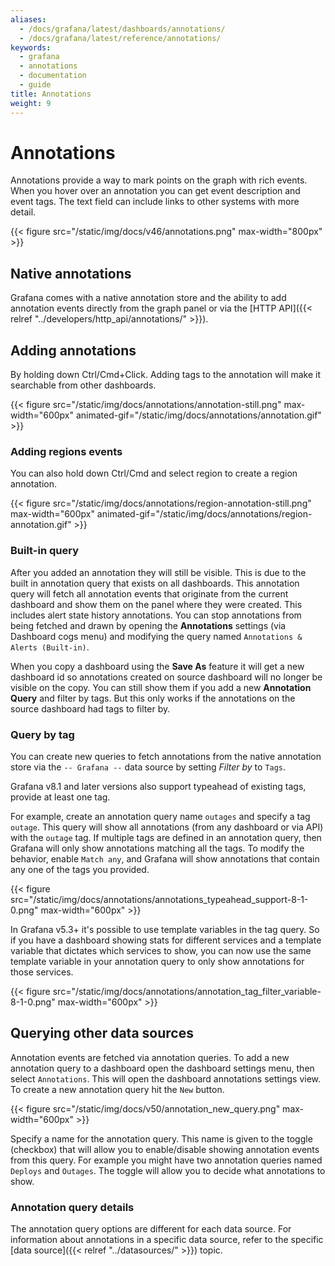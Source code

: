 ```yaml
---
aliases:
  - /docs/grafana/latest/dashboards/annotations/
  - /docs/grafana/latest/reference/annotations/
keywords:
  - grafana
  - annotations
  - documentation
  - guide
title: Annotations
weight: 9
---
```


# Annotations

Annotations provide a way to mark points on the graph with rich events. When you hover over an annotation
you can get event description and event tags. The text field can include links to other systems with more detail.

{{< figure src="/static/img/docs/v46/annotations.png" max-width="800px" >}}

## Native annotations

Grafana comes with a native annotation store and the ability to add annotation events directly from the graph panel or via the [HTTP API]({{< relref "../developers/http_api/annotations/" >}}).

## Adding annotations

By holding down Ctrl/Cmd+Click. Adding tags to the annotation will make it searchable from other dashboards.

{{< figure src="/static/img/docs/annotations/annotation-still.png"
max-width="600px" animated-gif="/static/img/docs/annotations/annotation.gif" >}}

### Adding regions events

You can also hold down Ctrl/Cmd and select region to create a region annotation.

{{< figure src="/static/img/docs/annotations/region-annotation-still.png"
max-width="600px" animated-gif="/static/img/docs/annotations/region-annotation.gif" >}}

### Built-in query

After you added an annotation they will still be visible. This is due to the built in annotation query that exists on all dashboards. This annotation query will
fetch all annotation events that originate from the current dashboard and show them on the panel where they were created. This includes alert state history annotations. You can
stop annotations from being fetched and drawn by opening the **Annotations** settings (via Dashboard cogs menu) and modifying the query named `Annotations & Alerts (Built-in)`.

When you copy a dashboard using the **Save As** feature it will get a new dashboard id so annotations created on source dashboard will no longer be visible on the copy. You
can still show them if you add a new **Annotation Query** and filter by tags. But this only works if the annotations on the source dashboard had tags to filter by.

### Query by tag

You can create new queries to fetch annotations from the native annotation store via the `-- Grafana --` data source by setting _Filter by_ to `Tags`.

Grafana v8.1 and later versions also support typeahead of existing tags, provide at least one tag.

For example, create an annotation query name `outages` and specify a tag `outage`. This query will show all annotations (from any dashboard or via API) with the `outage` tag. If multiple tags are defined in an annotation query, then Grafana will only show annotations matching all the tags. To modify the behavior, enable `Match any`, and Grafana will show annotations that contain any one of the tags you provided.

{{< figure src="/static/img/docs/annotations/annotations_typeahead_support-8-1-0.png" max-width="600px" >}}

In Grafana v5.3+ it's possible to use template variables in the tag query. So if you have a dashboard showing stats for different services and a template variable that dictates which services to show, you can now use the same template variable in your annotation query to only show annotations for those services.

{{< figure src="/static/img/docs/annotations/annotation_tag_filter_variable-8-1-0.png" max-width="600px" >}}

## Querying other data sources

Annotation events are fetched via annotation queries. To add a new annotation query to a dashboard
open the dashboard settings menu, then select `Annotations`. This will open the dashboard annotations
settings view. To create a new annotation query hit the `New` button.

<!--![](/static/img/docs/v50/annotation_new_query.png)-->

{{< figure src="/static/img/docs/v50/annotation_new_query.png" max-width="600px" >}}

Specify a name for the annotation query. This name is given to the toggle (checkbox) that will allow
you to enable/disable showing annotation events from this query. For example you might have two
annotation queries named `Deploys` and `Outages`. The toggle will allow you to decide what annotations
to show.

### Annotation query details

The annotation query options are different for each data source. For information about annotations in a specific data source, refer to the specific [data source]({{< relref "../datasources/" >}}) topic.
